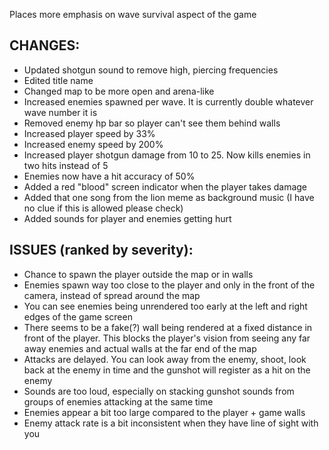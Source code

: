 Places more emphasis on wave survival aspect of the game

## CHANGES:
 - Updated shotgun sound to remove high, piercing frequencies
 - Edited title name
 - Changed map to be more open and arena-like
 - Increased enemies spawned per wave. It is currently double whatever wave number it is
 - Removed enemy hp bar so player can't see them behind walls
 - Increased player speed by 33%
 - Increased enemy speed by 200%
 - Increased player shotgun damage from 10 to 25. Now kills enemies in two hits instead of 5
 - Enemies now have a hit accuracy of 50%
 - Added a red "blood" screen indicator when the player takes damage
 - Added that one song from the lion meme as background music (I have no clue if this is allowed please check)
 - Added sounds for player and enemies getting hurt

## ISSUES (ranked by severity):
- Chance to spawn the player outside the map or in walls
- Enemies spawn way too close to the player and only in the front of the camera, instead of spread around the map
- You can see enemies being unrendered too early at the left and right edges of the game screen
- There seems to be a fake(?) wall being rendered at a fixed distance in front of the player. This blocks the player's vision from seeing any far away enemies and actual walls at the far end of the map
- Attacks are delayed. You can look away from the enemy, shoot, look back at the enemy in time and the gunshot will register as a hit on the enemy
- Sounds are too loud, especially on stacking gunshot sounds from groups of enemies attacking at the same time
- Enemies appear a bit too large compared to the player + game walls
- Enemy attack rate is a bit inconsistent when they have line of sight with you
